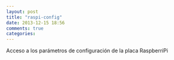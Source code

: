 ```yaml
---
layout: post
title: "raspi-config"
date: 2013-12-15 18:56
comments: true
categories: 
---
```

Acceso a los parámetros de configuración de la placa RaspberriPi

